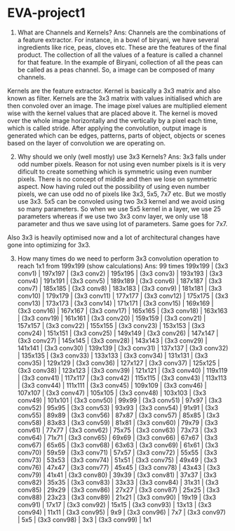 # EVA-project1

1. What are Channels and Kernels?
Ans:
Channels are the combinations of a feature extractor. For instance, in a bowl of biryani, we have several ingredients like rice, peas,
cloves etc. These are the features of the final product. The collection of all the values of a feature is called a channel for that feature. In the example of Biryani, collection of all the peas can be called as a peas channel. So, a image can be composed of many channels.

Kernels are the feature extractor. Kernel is basically a 3x3 matrix and also known as filter. 
Kernels are the 3x3 matrix with values initialised which are then convoled over an image. The image pixel values are multiplied
element wise with the kernel values that are placed above it. The kernel is moved over the whole image horizontally and the vertically by a pixel each time, which is called stride. After applying the convolution, output image is generated which can be edges, patterns, parts of object, objects or scenes based on the layer of convolution we are operating on.


2. Why should we only (well mostly) use 3x3 Kernels?
Ans:
3x3 falls under odd number pixels. Reason for not using even number pixels is it is very dificult to create something which is symmetric
using even number pixels. There is no concept of middle and then we lose on symmetric aspect. 
Now having ruled out the possibility of using even number pixels, we can use odd no of pixels like 3x3, 5x5, 7x7 etc. But we mostly use
3x3. 5x5 can be convoled using two 3x3 kernel and we avoid using so many parameters. So when we use 5x5 kernel in a layer, we use 25 parameters whereas if we use two 3x3 conv layer, we only use 18 parameter and thus we save using lot of parameters. Same goes for 7x7.

Also 3x3 is heavily optimised now and a lot of architectural changes have gone into optimizing for 3x3.


3. How many times do we need to perform 3x3 convolution operation to reach 1x1 from 199x199 (show calculations)
Ans: 99 times
199x199 | (3x3 conv1) |
197x197 | (3x3 conv2) |
195x195 | (3x3 conv3) |
193x193 | (3x3 conv4) |
191x191 | (3x3 conv5) |
189x189 | (3x3 conv6) |
187x187 | (3x3 conv7) |
185x185 | (3x3 conv8) |
183x183 | (3x3 conv9) |
181x181 | (3x3 conv10) |
179x179 | (3x3 conv11) |
177x177 | (3x3 conv12) |
175x175 | (3x3 conv13) |
173x173 | (3x3 conv14) |
171x171 | (3x3 conv15) |
169x169 | (3x3 conv16) |
167x167 | (3x3 conv17) |
165x165 | (3x3 conv18) |
163x163 | (3x3 conv19) |
161x161 | (3x3 conv20) |
159x159 | (3x3 conv21) |
157x157 | (3x3 conv22) |
155x155 | (3x3 conv23) |
153x153 | (3x3 conv24) |
151x151 | (3x3 conv25) |
149x149 | (3x3 conv26) |
147x147 | (3x3 conv27) |
145x145 | (3x3 conv28) |
143x143 | (3x3 conv29) |
141x141 | (3x3 conv30) |
139x139 | (3x3 conv31) |
137x137 | (3x3 conv32) |
135x135 | (3x3 conv33) |
133x133 | (3x3 conv34) |
131x131 | (3x3 conv35) |
129x129 | (3x3 conv36) |
127x127 | (3x3 conv37) |
125x125 | (3x3 conv38) |
123x123 | (3x3 conv39) |
121x121 | (3x3 conv40) |
119x119 | (3x3 conv41) |
117x117 | (3x3 conv42) |
115x115 | (3x3 conv43) |
113x113 | (3x3 conv44) |
111x111 | (3x3 conv45) |
109x109 | (3x3 conv46) |
107x107 | (3x3 conv47) |
105x105 | (3x3 conv48) |
103x103 | (3x3 conv49) |
101x101 | (3x3 conv50) |
99x99 | (3x3 conv51) |
97x97 | (3x3 conv52) |
95x95 | (3x3 conv53) |
93x93 | (3x3 conv54) |
91x91 | (3x3 conv55) |
89x89 | (3x3 conv56) |
87x87 | (3x3 conv57) |
85x85 | (3x3 conv58) |
83x83 | (3x3 conv59) |
81x81 | (3x3 conv60) |
79x79 | (3x3 conv61) |
77x77 | (3x3 conv62) |
75x75 | (3x3 conv63) |
73x73 | (3x3 conv64) |
71x71 | (3x3 conv65) |
69x69 | (3x3 conv66) |
67x67 | (3x3 conv67) |
65x65 | (3x3 conv68) |
63x63 | (3x3 conv69) |
61x61 | (3x3 conv70) |
59x59 | (3x3 conv71) |
57x57 | (3x3 conv72) |
55x55 | (3x3 conv73) |
53x53 | (3x3 conv74) |
51x51 | (3x3 conv75) |
49x49 | (3x3 conv76) |
47x47 | (3x3 conv77) |
45x45 | (3x3 conv78) |
43x43 | (3x3 conv79) |
41x41 | (3x3 conv80) |
39x39 | (3x3 conv81) |
37x37 | (3x3 conv82) |
35x35 | (3x3 conv83) |
33x33 | (3x3 conv84) |
31x31 | (3x3 conv85) |
29x29 | (3x3 conv86) |
27x27 | (3x3 conv87) |
25x25 | (3x3 conv88) |
23x23 | (3x3 conv89) |
21x21 | (3x3 conv90) |
19x19 | (3x3 conv91) |
17x17 | (3x3 conv92) |
15x15 | (3x3 conv93) |
13x13 | (3x3 conv94) |
11x11 | (3x3 conv95) |
9x9 | (3x3 conv96) |
7x7 | (3x3 conv97) |
5x5 | (3x3 conv98) |
3x3 | (3x3 conv99) |
1x1  




